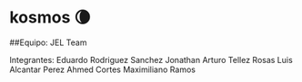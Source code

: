 # kosmos 🌘

##Equipo: JEL Team

Integrantes:
Eduardo Rodriguez Sanchez
Jonathan Arturo Tellez Rosas
Luis Alcantar Perez
Ahmed Cortes 
Maximiliano Ramos
